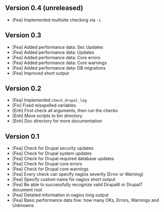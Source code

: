 Version 0.4 (unreleased)
-----------

- [Fea]		Implemented multisite checking via `-i`


Version 0.3
-----------

- [Fea]		Added performance data: Sec Updates
- [Fea]		Added performance data: Updates
- [Fea]		Added performance data: Core errors
- [Fea]		Added performance data: Core warnings
- [Fea]		Added performance data: DB migrations
- [Fea]		Improved short output


Version 0.2
-----------

- [Fea]		Implemented `check_drupal_log`
- [Fix]		Fixed misspelled variables
- [Enh]		First check all arguments, then run the checks
- [Enh]		Move scripts to bin directory
- [Enh]		Doc directory for more documentation


Version 0.1
-----------

- [Fea]		Check for Drupal security updates
- [Fea]		Check for Drupal system updates
- [Fea]		Check for Drupal required database updates
- [Fea]		Check for Drupal core errors
- [Fea]		Check for Drupal core warnings
- [Fea]		Every check can specify nagios severity (Error or Warning)
- [Fea]		Specify custom name for nagios short output
- [Fea]		Be able to successfully recognize valid Drupal6 or Drupal7 document root
- [Fea]		Detailed information in nagios long output
- [Fea]		Basic performance data fow: how many OKs, Errors, Warnings and Unknowns

